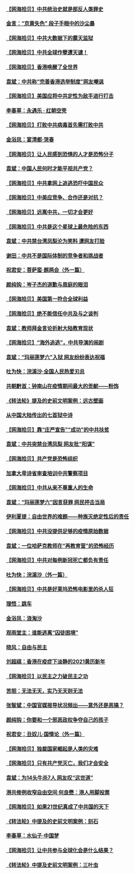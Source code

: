 #### [【网海拾贝】中共统治史就是部反人类罪史](../pages/nsc993/n12816738.md) 
#### [金言：“京黄失色” 段子手眼中的沙尘暴](../pages/nsc993/n12815700.md) 
#### [【网海拾贝】中共大数据下的露天监狱](../pages/nsc993/n12811075.md) 
#### [【网海拾贝】中共全球作孽遭天谴！](../pages/nsc993/n12810258.md) 
#### [【网海拾贝】香港唤醒了全世界](../pages/nsc993/n12809100.md) 
#### [袁斌：中共称“完善香港选举制度”网友嘲讽](../pages/nsc993/n12808994.md) 
#### [【网海拾贝】美国应将中共定性为敌手进行打击](../pages/nsc993/n12806870.md) 
#### [李春草：永遇乐 · 红朝空壳](../pages/nsc993/n12805365.md) 
#### [【网海拾贝】打败中共病毒首先需打败中共](../pages/nsc993/n12803930.md) 
#### [金浴凤：宴清都‧哭春](../pages/nsc993/n12801601.md) 
#### [【网海拾贝】让人民感到恐惧的人才是恐怖分子](../pages/nsc993/n12799347.md) 
#### [袁斌：中国人民何时才能平视共产党？](../pages/nsc993/n12799306.md) 
#### [【网海拾贝】中共拿网上追逃恐吓中国民众](../pages/nsc993/n12796905.md) 
#### [【网海拾贝】中美应竞争、合作还是对抗？](../pages/nsc993/n12794675.md) 
#### [【网海拾贝】远离中共，一切才会更好](../pages/nsc993/n12793572.md) 
#### [【网海拾贝】中共是这个星球上最危险的东西](../pages/nsc993/n12791400.md) 
#### [袁斌：中共禁台湾凤梨沦为笑料 遭网友打脸](../pages/nsc993/n12791335.md) 
#### [谢田：中共不是国际体制的竞争者和挑战者](../pages/nsc993/n12791212.md) 
#### [祝君安：菩萨蛮·题两会（外一篇）](../pages/nsc993/n12786801.md) 
#### [颜纯钩：岑子杰的道歉与周庭的眼泪](../pages/nsc993/n12786775.md) 
#### [【网海拾贝】美国第一符合全球利益](../pages/nsc993/n12786666.md) 
#### [【网海拾贝】绝不能信任中共及与之谈判](../pages/nsc993/n12784266.md) 
#### [袁斌：教师拜金言论折射大陆教育现状](../pages/nsc993/n12783868.md) 
#### [【网海拾贝】“海外追逃”，中共导演的闹剧](../pages/nsc993/n12781638.md) 
#### [袁斌：“玛丽莲梦六”入狱 网友纷纷表达祝福](../pages/nsc993/n12781432.md) 
#### [吐为快：浣溪沙·全国人民热爱刃总](../pages/nsc993/n12781393.md) 
#### [共朝黔首：钟南山在疫情期间最大的贡献——粉饰](../pages/nsc993/n12781374.md) 
#### [《转法轮》提及的史前文明案例：远古壁画](../pages/nsc993/n12780659.md) 
#### [从中国大陆传出的七首狱中诗](../pages/nsc993/n12780738.md) 
#### [【网海拾贝】靠“庄严宣告”“成功”的中共扶贫](../pages/nsc993/n12779879.md) 
#### [袁斌：中共突禁台湾凤梨 网友批“阳谋”](../pages/nsc993/n12779826.md) 
#### [【网海拾贝】共产党是恐怖组织](../pages/nsc993/n12778871.md) 
#### [加拿大卑诗省审查培训中共警察项目](../pages/nsc993/n12777592.md) 
#### [【网海拾贝】中共从来不尊重人的生命](../pages/nsc993/n12774114.md) 
#### [袁斌：“玛丽莲梦六”因言获罪 网民抨击当局](../pages/nsc993/n12774001.md) 
#### [伊利夏提：自由世界的难题——种族灭绝定性后的责任](../pages/nsc993/n12773278.md) 
#### [【网海拾贝】中共没提供足够的疫情原始数据](../pages/nsc993/n12771766.md) 
#### [袁斌：一位哈萨克教师在“再教育营”的恐怖经历](../pages/nsc993/n12771710.md) 
#### [【网海拾贝】中共对每例新冠死亡都负有责任](../pages/nsc993/n12769325.md) 
#### [吐为快：浣溪沙（外一篇）](../pages/nsc993/n12768381.md) 
#### [【网海拾贝】中共是好莱坞恐怖电影里的杀人狂](../pages/nsc993/n12767295.md) 
#### [理悟：跳车](../pages/nsc993/n12767271.md) 
#### [金浴凤：浪淘沙](../pages/nsc993/n12766044.md) 
#### [观雨堂主：谁能逃离“囚徒困境”](../pages/nsc993/n12766004.md) 
#### [晓风：自由与民主](../pages/nsc993/n12765244.md) 
#### [刘超祺：香港在疫症下淡静的2021黄历新年](../pages/nsc993/n12765193.md) 
#### [【网海拾贝】以民主之力破民主之功](../pages/nsc993/n12765175.md) 
#### [苦胆：无法无天，实乃无天则无法](../pages/nsc993/n12765142.md) 
#### [张智斌：中国官媒报导状况频出——意外还是恶搞？](../pages/nsc993/n12765124.md) 
#### [颜纯钩：你要和一个邪恶政权争夺自己的孩子](../pages/nsc993/n12764299.md) 
#### [祝君安：丑奴儿‧国情论（外一篇）](../pages/nsc993/n12764204.md) 
#### [【网海拾贝】独裁国家崛起是人类的灾难](../pages/nsc993/n12764177.md) 
#### [【网海拾贝】只有共产党灭亡，我们才会安全](../pages/nsc993/n12762110.md) 
#### [袁斌：为14头牛杀7人 网友叹“这世道”](../pages/nsc993/n12762059.md) 
#### [港共修例收窄自由空间 何良懋：港人用脚投票](../pages/nsc993/n12760734.md) 
#### [【网海拾贝】如果21世纪真成了中共国的天下](../pages/nsc993/n12759741.md) 
#### [《转法轮》中提及的史前文明案例：刻石](../pages/nsc993/n12758577.md) 
#### [李春草：水仙子‧中国梦](../pages/nsc993/n12757686.md) 
#### [【网海拾贝】让中共参与全球化会是什么结果？](../pages/nsc993/n12757585.md) 
#### [《转法轮》中提及史前文明案例：三叶虫](../pages/nsc993/n12756200.md) 
